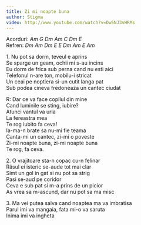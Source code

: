 ```yaml
---
title: Zi mi noapte buna
author: Stigma
video: http://www.youtube.com/watch?v=DwSNJ3vHRMs
---
```


Acorduri: *Am G Dm Am C Dm E*  
Refren: *Dm Am Dm E E Dm Am E Am*  

1\. Nu pot sa dorm, teveul e aprins  
Se sparge un geam, ochii mi s-au incins  
Eu dorm de frica sub perna cand nu esti aici  
Telefonul n-are ton, mobilu-i stricat  
Un ceai pe noptiera si-un cutit langa pat  
Sub podea cineva fredoneaza un cantec ciudat  

R: Dar ce va face copilul din mine  
Cand luminile se sting, iubire?  
Atunci vantul va urla   
La fereastra mea  
Te rog iubito fa ceva!  
Ia-ma-n brate sa nu-mi fie teama  
Canta-mi un cantec, zi-mi o poveste  
Zi-mi noapte buna, zi-mi noapte buna  
Te rog, fa ceva.  

2\. O vrajitoare sta-n copac cu-n felinar  
Râsul ei isteric se-aude tot mai clar  
Simt un gol in gat si nu pot sa strig  
Pasi se-aud pe coridor  
Ceva e sub pat si m-a prins de un picior  
As vrea sa m-ascund, dar nu pot sa ma misc  

3\. Ma vei putea salva cand noaptea ma va imbratisa  
Parul imi va mangaia, fata mi-o va saruta  
Inima imi va ingheta  
